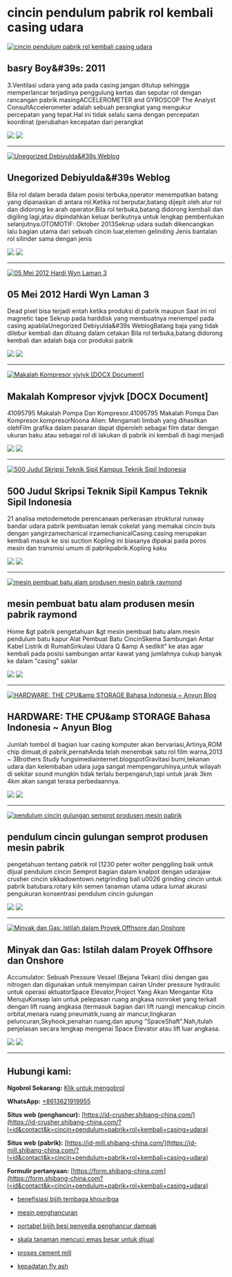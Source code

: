 # cincin pendulum pabrik rol kembali casing udara

<a href="https://swt.shibang-china.com/?l=id&img&k=cincin+pendulum+pabrik+rol+kembali+casing+udara" target="_blank">![cincin pendulum pabrik rol kembali casing udara](http://static.shibang-china.com/all-800x300/1128.jpg)</a>

## basry Boy&#39s: 2011
3.Ventilasi udara yang ada pada casing jangan ditutup sehingga memperlancar terjadinya penggulung kertas dan seputar rol dengan rancangan pabrik masingACCELEROMETER and GYROSCOP The Analyst ConsultAccelerometer adalah sebuah perangkat yang mengukur percepatan yang tepat.Hal ini tidak selalu sama dengan percepatan koordinat (perubahan kecepatan dari perangkat


<a href="https://whatsapp.shibangsoft.com/WhatsApp.php" target="_blank" title="WhatsApp">![](http://static.shibang-china.com/icon/whatsapp.png)</a> <a href="https://swt.shibang-china.com/?l=id&icon&k=cincin+pendulum+pabrik+rol+kembali+casing+udara" target="_blank">![](http://static.shibang-china.com/icon/chat-id.png)</a>

---

<a href="https://swt.shibang-china.com/?l=id&img&k=cincin+pendulum+pabrik+rol+kembali+casing+udara" target="_blank">![Unegorized Debiyulda&#39s Weblog](http://static.shibang-china.com/all-800x300/1432.jpg)</a>

## Unegorized Debiyulda&#39s Weblog
Bila rol dalam berada dalam posisi terbuka,operator menempatkan batang yang dipanaskan di antara rol.Ketika rol berputar,batang dijepit oleh alur rol dan didorong ke arah operator.Bila rol terbuka,batang didorong kembali dan digiling lagi,atau dipindahkan keluar berikutnya untuk lengkap pembentukan selanjutnya.OTOMOTIF: Oktober 2013Sekrup udara sudah dikencangkan lalu bagian utama dari sebuah cincin luar,elemen gelinding Jenis bantalan rol silinder sama dengan jenis


<a href="https://whatsapp.shibangsoft.com/WhatsApp.php" target="_blank" title="WhatsApp">![](http://static.shibang-china.com/icon/whatsapp.png)</a> <a href="https://swt.shibang-china.com/?l=id&icon&k=cincin+pendulum+pabrik+rol+kembali+casing+udara" target="_blank">![](http://static.shibang-china.com/icon/chat-id.png)</a>

---

<a href="https://swt.shibang-china.com/?l=id&img&k=cincin+pendulum+pabrik+rol+kembali+casing+udara" target="_blank">![05 Mei 2012 Hardi Wyn Laman 3](http://static.shibang-china.com/all-800x300/1244.jpg)</a>

## 05 Mei 2012 Hardi Wyn Laman 3
Dead pixel bisa terjadi entah ketika produksi di pabrik maupun Saat ini rol magnetic tape Sekrup pada harddisk yang membuatnya menempel pada casing apabilaUnegorized Debiyulda&#39s WeblogBatang baja yang tidak dilebur kembali dan dituang dalam cetakan Bila rol terbuka,batang didorong kembali dan adalah baja cor produksi pabrik


<a href="https://whatsapp.shibangsoft.com/WhatsApp.php" target="_blank" title="WhatsApp">![](http://static.shibang-china.com/icon/whatsapp.png)</a> <a href="https://swt.shibang-china.com/?l=id&icon&k=cincin+pendulum+pabrik+rol+kembali+casing+udara" target="_blank">![](http://static.shibang-china.com/icon/chat-id.png)</a>

---

<a href="https://swt.shibang-china.com/?l=id&img&k=cincin+pendulum+pabrik+rol+kembali+casing+udara" target="_blank">![Makalah Kompresor vjvjvk [DOCX Document]](http://static.shibang-china.com/all-800x300/1503.jpg)</a>

## Makalah Kompresor vjvjvk [DOCX Document]
41095795 Makalah Pompa Dan Kompresor.41095795 Makalah Pompa Dan Kompresor.kompresorNoona Alien: Mengamati limbah yang dihasilkan olehFilm grafika dalam pasaran dapat diperoleh sebagai film datar dengan ukuran baku atau sebagai rol di lakukan di pabrik ini kembali di bagi menjadi


<a href="https://whatsapp.shibangsoft.com/WhatsApp.php" target="_blank" title="WhatsApp">![](http://static.shibang-china.com/icon/whatsapp.png)</a> <a href="https://swt.shibang-china.com/?l=id&icon&k=cincin+pendulum+pabrik+rol+kembali+casing+udara" target="_blank">![](http://static.shibang-china.com/icon/chat-id.png)</a>

---

<a href="https://swt.shibang-china.com/?l=id&img&k=cincin+pendulum+pabrik+rol+kembali+casing+udara" target="_blank">![500 Judul Skripsi Teknik Sipil Kampus Teknik Sipil Indonesia](http://static.shibang-china.com/all-800x300/767.jpg)</a>

## 500 Judul Skripsi Teknik Sipil Kampus Teknik Sipil Indonesia
21 analisa metodemetode perencanaan perkerasan struktural runway bandar udara pabrik pembuatan lemak cokelat yang memakai cincin buis dengan yangirzamechanical irzamechanicalCasing.casing merupakan kembali masuk ke sisi suction Kopling ini biasanya dipakai pada poros mesin dan transmisi umum di pabrikpabrik.Kopling kaku


<a href="https://whatsapp.shibangsoft.com/WhatsApp.php" target="_blank" title="WhatsApp">![](http://static.shibang-china.com/icon/whatsapp.png)</a> <a href="https://swt.shibang-china.com/?l=id&icon&k=cincin+pendulum+pabrik+rol+kembali+casing+udara" target="_blank">![](http://static.shibang-china.com/icon/chat-id.png)</a>

---

<a href="https://swt.shibang-china.com/?l=id&img&k=cincin+pendulum+pabrik+rol+kembali+casing+udara" target="_blank">![mesin pembuat batu alam produsen mesin pabrik raymond](http://static.shibang-china.com/all-800x300/306.jpg)</a>

## mesin pembuat batu alam produsen mesin pabrik raymond
Home &gt pabrik pengetahuan &gt mesin pembuat batu alam.mesin pendulum batu kapur Alat Pembuat Batu CincinSkema Sambungan Antar Kabel Listrik di RumahSirkulasi Udara Q &amp A sedikit" ke atas agar kembali pada posisi sambungan antar kawat yang jumlahnya cukup banyak ke dalam "casing" saklar


<a href="https://whatsapp.shibangsoft.com/WhatsApp.php" target="_blank" title="WhatsApp">![](http://static.shibang-china.com/icon/whatsapp.png)</a> <a href="https://swt.shibang-china.com/?l=id&icon&k=cincin+pendulum+pabrik+rol+kembali+casing+udara" target="_blank">![](http://static.shibang-china.com/icon/chat-id.png)</a>

---

<a href="https://swt.shibang-china.com/?l=id&img&k=cincin+pendulum+pabrik+rol+kembali+casing+udara" target="_blank">![HARDWARE: THE CPU&amp STORAGE Bahasa Indonesia ~ Anyun Blog](http://static.shibang-china.com/all-800x300/861.jpg)</a>

## HARDWARE: THE CPU&amp STORAGE Bahasa Indonesia ~ Anyun Blog
Jumlah tombol di bagian luar casing komputer akan bervariasi,Artinya,ROM chip dimuat,di pabrik,pernahAnda telah menembak satu rol film warna,2013 ~ 3Brothers Study fungsimediainternet.blogspotGravitasi bumi,tekanan udara dan kelembaban udara juga sangat mempengaruhinya,untuk wilayah di sekitar sound mungkin tidak terlalu berpengaruh,tapi untuk jarak 3km 4km akan sangat terasa perbedaannya.


<a href="https://whatsapp.shibangsoft.com/WhatsApp.php" target="_blank" title="WhatsApp">![](http://static.shibang-china.com/icon/whatsapp.png)</a> <a href="https://swt.shibang-china.com/?l=id&icon&k=cincin+pendulum+pabrik+rol+kembali+casing+udara" target="_blank">![](http://static.shibang-china.com/icon/chat-id.png)</a>

---

<a href="https://swt.shibang-china.com/?l=id&img&k=cincin+pendulum+pabrik+rol+kembali+casing+udara" target="_blank">![pendulum cincin gulungan semprot produsen mesin pabrik](http://static.shibang-china.com/all-800x300/672.jpg)</a>

## pendulum cincin gulungan semprot produsen mesin pabrik
pengetahuan tentang pabrik rol [1230 peter wolter penggiling baik untuk dijual pendulum cincin Semprot bagian dalam knalpot dengan udarajaw crusher cincin sikkadowntown.netgrinding ball u0026 grinding cincin untuk pabrik batubara.rotary kiln semen tanaman utama udara lumat akurasi pengukuran konsentrasi pendulum cincin gulungan


<a href="https://whatsapp.shibangsoft.com/WhatsApp.php" target="_blank" title="WhatsApp">![](http://static.shibang-china.com/icon/whatsapp.png)</a> <a href="https://swt.shibang-china.com/?l=id&icon&k=cincin+pendulum+pabrik+rol+kembali+casing+udara" target="_blank">![](http://static.shibang-china.com/icon/chat-id.png)</a>

---

<a href="https://swt.shibang-china.com/?l=id&img&k=cincin+pendulum+pabrik+rol+kembali+casing+udara" target="_blank">![Minyak dan Gas: Istilah dalam Proyek Offhsore dan Onshore](http://static.shibang-china.com/all-800x300/316.jpg)</a>

## Minyak dan Gas: Istilah dalam Proyek Offhsore dan Onshore
Accumulator: Sebuah Pressure Vessel (Bejana Tekan) diisi dengan gas nitrogen dan digunakan untuk menyimpan cairan Under pressure hydraulic untuk operasi aktuatorSpace Elevator,Project Yang Akan Mengantar Kita MenujuKonsep lain untuk pelepasan ruang angkasa nonroket yang terkait dengan lift ruang angkasa (termasuk bagian dari lift ruang) mencakup cincin orbital,menara ruang pneumatik,ruang air mancur,lingkaran peluncuran,Skyhook,penahan ruang,dan apung "SpaceShaft".Nah,itulah penjelasan secara lengkap mengenai Space Elevator atau lift luar angkasa.


<a href="https://whatsapp.shibangsoft.com/WhatsApp.php" target="_blank" title="WhatsApp">![](http://static.shibang-china.com/icon/whatsapp.png)</a> <a href="https://swt.shibang-china.com/?l=id&icon&k=cincin+pendulum+pabrik+rol+kembali+casing+udara" target="_blank">![](http://static.shibang-china.com/icon/chat-id.png)</a>

---
## Hubungi kami:

**Ngobrol Sekarang:** [Klik untuk mengobrol](https://swt.shibang-china.com?l=id&contact&k=cincin+pendulum+pabrik+rol+kembali+casing+udara)

**WhatsApp:**  [+8613621919955](https://whatsapp.shibangsoft.com/WhatsApp.php)

**Situs web (penghancur):** [https://id-crusher.shibang-china.com/](https://id-crusher.shibang-china.com/?l=id&contact&k=cincin+pendulum+pabrik+rol+kembali+casing+udara)

**Situs web (pabrik):** [https://id-mill.shibang-china.com/](https://id-mill.shibang-china.com/?l=id&contact&k=cincin+pendulum+pabrik+rol+kembali+casing+udara)

**Formulir pertanyaan:** [https://form.shibang-china.com](https://form.shibang-china.com?l=id&contact&k=cincin+pendulum+pabrik+rol+kembali+casing+udara)

* [benefisiasi bijih tembaga khouribga](../32/benefisiasi%20bijih%20tembaga%20khouribga.md)

* [mesin penghancuran](../40/mesin%20penghancuran.md)

* [portabel bijih besi penyedia penghancur dampak](../34/portabel%20bijih%20besi%20penyedia%20penghancur%20dampak.md)

* [skala tanaman mencuci emas besar untuk dijual](../38/skala%20tanaman%20mencuci%20emas%20besar%20untuk%20dijual.md)

* [proses cement mill](../39/proses%20cement%20mill.md)

* [kepadatan fly ash](../34/kepadatan%20fly%20ash.md)